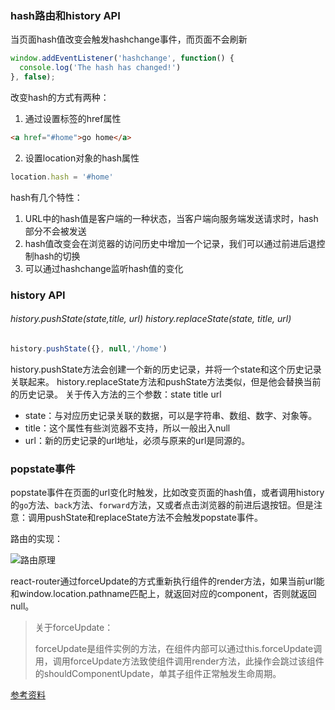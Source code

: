 ### hash路由和history API

当页面hash值改变会触发hashchange事件，而页面不会刷新

```javascript
window.addEventListener('hashchange', function() {
  console.log('The hash has changed!')
}, false);
```

改变hash的方式有两种：

1. 通过设置<a>标签的href属性

```html
<a href="#home">go home</a>
```

2. 设置location对象的hash属性

```javascript
location.hash = '#home'
```

hash有几个特性：

1. URL中的hash值是客户端的一种状态，当客户端向服务端发送请求时，hash部分不会被发送
2. hash值改变会在浏览器的访问历史中增加一个记录，我们可以通过前进后退控制hash的切换
3. 可以通过hashchange监听hash值的变化

### history API
###### history.pushState(state,title, url)        history.replaceState(state, title, url)
```javascript
history.pushState({}, null,'/home')
```
history.pushState方法会创建一个新的历史记录，并将一个state和这个历史记录关联起来。
history.replaceState方法和pushState方法类似，但是他会替换当前的历史记录。
关于传入方法的三个参数：state title url

- state：与对应历史记录关联的数据，可以是字符串、数组、数字、对象等。
- title：这个属性有些浏览器不支持，所以一般出入null
- url：新的历史记录的url地址，必须与原来的url是同源的。

### popstate事件

popstate事件在页面的url变化时触发，比如改变页面的hash值，或者调用history的`go`方法、`back`方法、`forward`方法，又或者点击浏览器的前进后退按钮。但是注意：调用pushState和replaceState方法不会触发popstate事件。

路由的实现：

![路由原理](E:\NodeJS-Study\笔记\前端路由\路由原理.png)







react-router通过forceUpdate的方式重新执行组件的render方法，如果当前url能和window.location.pathname匹配上，就返回对应的component，否则就返回null。



> 关于forceUpdate：
>
> forceUpdate是组件实例的方法，在组件内部可以通过this.forceUpdate调用，调用forceUpdate方法致使组件调用render方法，此操作会跳过该组件的shouldComponentUpdate，单其子组件正常触发生命周期。



















[参考资料](https://www.jianshu.com/p/d2aa8fb951e4)
